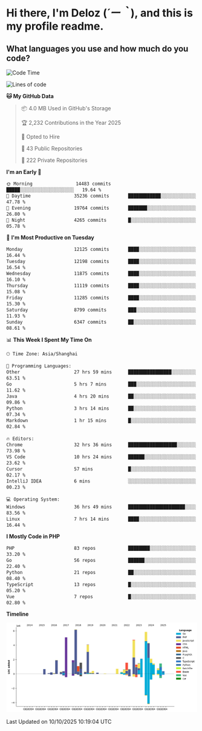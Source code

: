 # **Hi there, I'm Deloz (*´ー｀*), and this is my profile readme.**

## **What languages you use and how much do you code?**

<!--START_SECTION:waka-->
![Code Time](http://img.shields.io/badge/Code%20Time-7%2C721%20hrs%2017%20mins-blue)

![Lines of code](https://img.shields.io/badge/From%20Hello%20World%20I%27ve%20Written-54.0%20million%20lines%20of%20code-blue)

**🐱 My GitHub Data** 

> 📦 4.0 MB Used in GitHub's Storage 
 > 
> 🏆 2,232 Contributions in the Year 2025
 > 
> 💼 Opted to Hire
 > 
> 📜 43 Public Repositories 
 > 
> 🔑 222 Private Repositories 
 > 
**I'm an Early 🐤** 

```text
🌞 Morning                14483 commits       █████░░░░░░░░░░░░░░░░░░░░   19.64 % 
🌆 Daytime                35236 commits       ████████████░░░░░░░░░░░░░   47.78 % 
🌃 Evening                19764 commits       ███████░░░░░░░░░░░░░░░░░░   26.80 % 
🌙 Night                  4265 commits        █░░░░░░░░░░░░░░░░░░░░░░░░   05.78 % 
```
📅 **I'm Most Productive on Tuesday** 

```text
Monday                   12125 commits       ████░░░░░░░░░░░░░░░░░░░░░   16.44 % 
Tuesday                  12198 commits       ████░░░░░░░░░░░░░░░░░░░░░   16.54 % 
Wednesday                11875 commits       ████░░░░░░░░░░░░░░░░░░░░░   16.10 % 
Thursday                 11119 commits       ████░░░░░░░░░░░░░░░░░░░░░   15.08 % 
Friday                   11285 commits       ████░░░░░░░░░░░░░░░░░░░░░   15.30 % 
Saturday                 8799 commits        ███░░░░░░░░░░░░░░░░░░░░░░   11.93 % 
Sunday                   6347 commits        ██░░░░░░░░░░░░░░░░░░░░░░░   08.61 % 
```


📊 **This Week I Spent My Time On** 

```text
🕑︎ Time Zone: Asia/Shanghai

💬 Programming Languages: 
Other                    27 hrs 59 mins      ████████████████░░░░░░░░░   63.51 % 
Go                       5 hrs 7 mins        ███░░░░░░░░░░░░░░░░░░░░░░   11.62 % 
Java                     4 hrs 20 mins       ██░░░░░░░░░░░░░░░░░░░░░░░   09.86 % 
Python                   3 hrs 14 mins       ██░░░░░░░░░░░░░░░░░░░░░░░   07.34 % 
Markdown                 1 hr 15 mins        █░░░░░░░░░░░░░░░░░░░░░░░░   02.84 % 

🔥 Editors: 
Chrome                   32 hrs 36 mins      ██████████████████░░░░░░░   73.98 % 
VS Code                  10 hrs 24 mins      ██████░░░░░░░░░░░░░░░░░░░   23.62 % 
Cursor                   57 mins             █░░░░░░░░░░░░░░░░░░░░░░░░   02.17 % 
IntelliJ IDEA            6 mins              ░░░░░░░░░░░░░░░░░░░░░░░░░   00.23 % 

💻 Operating System: 
Windows                  36 hrs 49 mins      █████████████████████░░░░   83.56 % 
Linux                    7 hrs 14 mins       ████░░░░░░░░░░░░░░░░░░░░░   16.44 % 
```

**I Mostly Code in PHP** 

```text
PHP                      83 repos            ████████░░░░░░░░░░░░░░░░░   33.20 % 
Go                       56 repos            ██████░░░░░░░░░░░░░░░░░░░   22.40 % 
Python                   21 repos            ██░░░░░░░░░░░░░░░░░░░░░░░   08.40 % 
TypeScript               13 repos            █░░░░░░░░░░░░░░░░░░░░░░░░   05.20 % 
Vue                      7 repos             █░░░░░░░░░░░░░░░░░░░░░░░░   02.80 % 
```



**Timeline**

![Lines of Code chart](https://raw.githubusercontent.com/deloz/deloz/main/assets/bar_graph.png)


 Last Updated on 10/10/2025 10:19:04 UTC
<!--END_SECTION:waka-->
